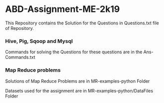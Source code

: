 # ABD-Assignment-ME-2k19

This Repository contains the Solution for the Questions in Questions.txt file of Repository.

### Hive, Pig, Sqoop and Mysql

Commands for solving the Questions for these questions are in the Ans-Commands.txt

### Map Reduce problems

Solutions of Map Reduce Problems are in  MR-examples-python Folder

Datasets used for the assignment are in MR-examples-python/DataFiles Folder
